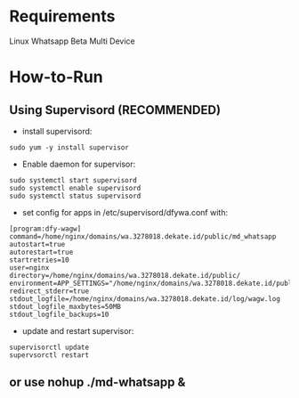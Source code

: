 # Requirements

Linux
Whatsapp Beta Multi Device


# How-to-Run
## Using Supervisord (RECOMMENDED)
- install supervisord:
```
sudo yum -y install supervisor
```
- Enable daemon for supervisor:
```
sudo systemctl start supervisord
sudo systemctl enable supervisord
sudo systemctl status supervisord
```
- set config for apps in /etc/supervisord/dfywa.conf with:
```
[program:dfy-wagw]
command=/home/nginx/domains/wa.3278018.dekate.id/public/md_whatsapp
autostart=true
autorestart=true
startretries=10
user=nginx
directory=/home/nginx/domains/wa.3278018.dekate.id/public/
environment=APP_SETTINGS="/home/nginx/domains/wa.3278018.dekate.id/public/.env"
redirect_stderr=true
stdout_logfile=/home/nginx/domains/wa.3278018.dekate.id/log/wagw.log
stdout_logfile_maxbytes=50MB
stdout_logfile_backups=10
```
- update and restart supervisor:
```
supervisorctl update
supervsorctl restart
```

## or use nohup ./md-whatsapp &